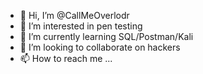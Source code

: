 - 👋 Hi, I’m @CallMeOverlodr
- 👀 I’m interested in pen testing
- 🌱 I’m currently learning SQL/Postman/Kali
- 💞️ I’m looking to collaborate on hackers
- 📫 How to reach me ...

<!---
CallMeOverlodr/CallMeOverlodr is a ✨ special ✨ repository because its `README.md` (this file) appears on your GitHub profile.
You can click the Preview link to take a look at your changes.
--->
